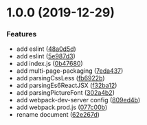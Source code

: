 # 1.0.0 (2019-12-29)


### Features

* add eslint ([48a0d5d](https://github.com/syun0216/webpack_common_conf/commit/48a0d5d6f1aefccf216271b9fb949c818ae64b95))
* add eslint ([5e987d3](https://github.com/syun0216/webpack_common_conf/commit/5e987d36b628c930bb9434c305c1e9d44b730289))
* add index.js ([0b47680](https://github.com/syun0216/webpack_common_conf/commit/0b476809a4d60f7c1b9400a4a1ddd89e46ba3e30))
* add multi-page-packaging ([7eda437](https://github.com/syun0216/webpack_common_conf/commit/7eda4377bc4d5e905a6e3b83a42ad4aacbf79aa1))
* add parsingCssLess ([fb6922b](https://github.com/syun0216/webpack_common_conf/commit/fb6922b2d044aa705d16f9db563531eaed0759f8))
* add parsingEs6ReactJSX ([f32ba12](https://github.com/syun0216/webpack_common_conf/commit/f32ba12e75c9ec480a317175c17d3c49c009b938))
* add parsingPictureFont ([302a4b2](https://github.com/syun0216/webpack_common_conf/commit/302a4b2b17a70e95e33022dc8d16f35939ad84ec))
* add webpack-dev-server config ([809ed4b](https://github.com/syun0216/webpack_common_conf/commit/809ed4bdb0fc69818939b2e3d1656ac7f3e07403))
* add webpack.prod.js ([077c00b](https://github.com/syun0216/webpack_common_conf/commit/077c00bd371fafce3f5527feb87f3eced49ca4f2))
* rename document ([62e267d](https://github.com/syun0216/webpack_common_conf/commit/62e267dc2349fc8e278b43ec9ffc7a12b5c2c947))



